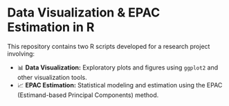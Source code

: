 # Data Visualization & EPAC Estimation in R

This repository contains two R scripts developed for a research project involving:

- 📊 **Data Visualization:** Exploratory plots and figures using `ggplot2` and other visualization tools.
- 📈 **EPAC Estimation:** Statistical modeling and estimation using the EPAC (Estimand-based Principal Components) method.
